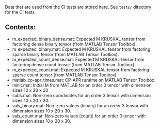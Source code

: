 Data that are used from the CI tests are stored here. See ```tests/``` directory for the CI tests.

## Contents:
- m_expected_binary_dense.mat: Expected M KRUSKAL tensor from factoring dense binary tensor (from MATLAB Tensor Toolbox).
- m_expected_binary.mat: Expected M KRUSKAL tensor from factoring sparse binary tensor (from MATLAB Tensor Toolbox).
- m_expected_count_dense.mat: Expected M KRUSKAL tensor from factoring dense count tensor (from MATLAB Tensor Toolbox).
- m_expected_count.mat: Expected M KRUSKAL tensor from factoring sparse count tensor (from MATLAB Tensor Toolbox).
- matlab_cp-apr_times.mat: CP-APR runtime on MATLAB Tensor Toolbox.
- minit.mat: Initial M from MATLAB for an order 3 tensor with dimension sizes 10 x 20 x 30
- subs.mat: Non-zero coordinates for an order 3 tensor with dimension sizes 10 x 20 x 30.
- vals_binary.mat: Non-zero values (binary) for an order 3 tensor with dimension sizes 10 x 20 x 30.
- vals_count.mat: Non-zero values (count) for an order 3 tensor with dimension sizes 10 x 20 x 30.